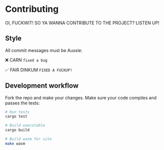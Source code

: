 # Contributing
OI, FUCKWIT! SO YA WANNA CONTRIBUTE TO THE PROJECT? LISTEN UP!

## Style
All commit messages must be Aussie:

❌ CARN `fixed a bug`

✅ FAIR DINKUM  `FIXED A FUCKUP!`

## Development workflow
Fork the repo and make your changes. Make sure your code compiles and passes the tests:
```bash
# Run tests
cargo test

# Build executable
cargo build

# Build wasm for site
make wasm
```
